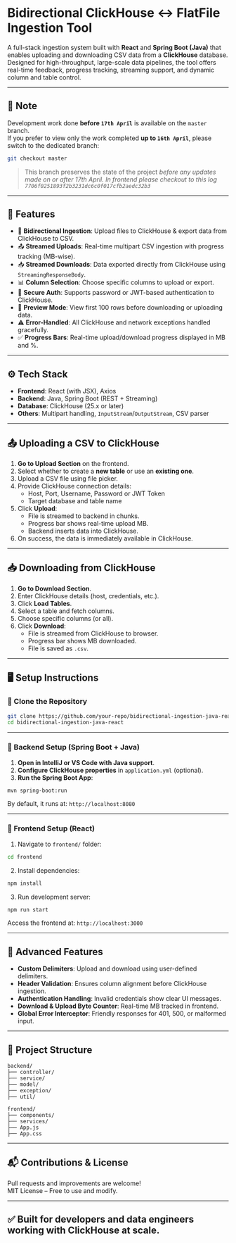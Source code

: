 # Bidirectional ClickHouse ↔ FlatFile Ingestion Tool

A full-stack ingestion system built with **React** and **Spring Boot (Java)** that enables uploading and downloading CSV data from a **ClickHouse** database. Designed for high-throughput, large-scale data pipelines, the tool offers real-time feedback, progress tracking, streaming support, and dynamic column and table control.

---

## 📌 Note

Development work done **before `17th April`** is available on the `master` branch.  
If you prefer to view only the work completed **up to `16th April`**, please switch to the dedicated branch:

```bash
git checkout master
```

> This branch preserves the state of the project *before any updates made on or after 17th April. In frontend please checkout to this log `7706f0251893f2b3231dc6c0f017cfb2aedc32b3`*

---

## 🚀 Features

- 🔁 **Bidirectional Ingestion**: Upload files to ClickHouse & export data from ClickHouse to CSV.
- 📤 **Streamed Uploads**: Real-time multipart CSV ingestion with progress tracking (MB-wise).
- 📥 **Streamed Downloads**: Data exported directly from ClickHouse using `StreamingResponseBody`.
- 📊 **Column Selection**: Choose specific columns to upload or export.
- 🔐 **Secure Auth**: Supports password or JWT-based authentication to ClickHouse.
- 📄 **Preview Mode**: View first 100 rows before downloading or uploading data.
- ⚠️ **Error-Handled**: All ClickHouse and network exceptions handled gracefully.
- ✅ **Progress Bars**: Real-time upload/download progress displayed in MB and %.

---

## ⚙️ Tech Stack

- **Frontend**: React (with JSX), Axios
- **Backend**: Java, Spring Boot (REST + Streaming)
- **Database**: ClickHouse (25.x or later)
- **Others**: Multipart handling, `InputStream`/`OutputStream`, CSV parser

---

## 📤 Uploading a CSV to ClickHouse

1. **Go to Upload Section** on the frontend.
2. Select whether to create a **new table** or use an **existing one**.
3. Upload a CSV file using file picker.
4. Provide ClickHouse connection details:
    - Host, Port, Username, Password or JWT Token
    - Target database and table name
5. Click **Upload**:
    - File is streamed to backend in chunks.
    - Progress bar shows real-time upload MB.
    - Backend inserts data into ClickHouse.
6. On success, the data is immediately available in ClickHouse.

---

## 📥 Downloading from ClickHouse

1. **Go to Download Section**.
2. Enter ClickHouse details (host, credentials, etc.).
3. Click **Load Tables**.
4. Select a table and fetch columns.
5. Choose specific columns (or all).
6. Click **Download**:
    - File is streamed from ClickHouse to browser.
    - Progress bar shows MB downloaded.
    - File is saved as `.csv`.

---

## 🖥️ Setup Instructions

### 🔁 Clone the Repository

```bash
git clone https://github.com/your-repo/bidirectional-ingestion-java-react.git
cd bidirectional-ingestion-java-react
```

---

### 🧱 Backend Setup (Spring Boot + Java)

1. **Open in IntelliJ or VS Code with Java support**.
2. **Configure ClickHouse properties** in `application.yml` (optional).
3. **Run the Spring Boot App**:

```bash
mvn spring-boot:run
```

By default, it runs at: `http://localhost:8080`

---

### 🎨 Frontend Setup (React)

1. Navigate to `frontend/` folder:
```bash
cd frontend
```

2. Install dependencies:
```bash
npm install
```

3. Run development server:
```bash
npm run start
```

Access the frontend at: `http://localhost:3000`

---

## 🧠 Advanced Features

- **Custom Delimiters**: Upload and download using user-defined delimiters.
- **Header Validation**: Ensures column alignment before ClickHouse ingestion.
- **Authentication Handling**: Invalid credentials show clear UI messages.
- **Download & Upload Byte Counter**: Real-time MB tracked in frontend.
- **Global Error Interceptor**: Friendly responses for 401, 500, or malformed input.

---

## 📁 Project Structure

```
backend/
├── controller/
├── service/
├── model/
├── exception/
├── util/

frontend/
├── components/
├── services/
├── App.js
├── App.css
```

---

## 📬 Contributions & License

Pull requests and improvements are welcome!  
MIT License – Free to use and modify.

---

✅ Built for developers and data engineers working with ClickHouse at scale.
---
